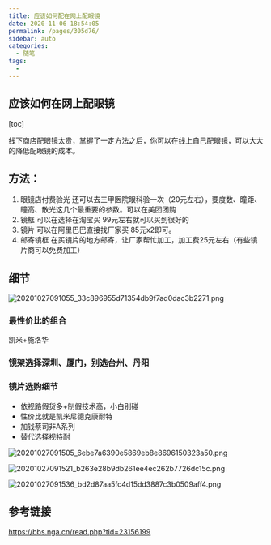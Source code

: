 ```yaml
---
title: 应该如何配在网上配眼镜
date: 2020-11-06 18:54:05
permalink: /pages/305d76/
sidebar: auto
categories:
  - 随笔
tags:
  - 
---
```

## 应该如何在网上配眼镜

[toc]

线下商店配眼镜太贵，掌握了一定方法之后，你可以在线上自己配眼镜，可以大大的降低配眼镜的成本。

## 方法：
1. 眼镜店付费验光 还可以去三甲医院眼科验一次（20元左右），要度数、瞳距、瞳高、散光这几个最重要的参数。可以在美团团购
2. 镜框 可以在选择在淘宝买 99元左右就可以买到很好的
3. 镜片 可以在阿里巴巴直接找厂家买 85元x2即可。
4. 邮寄镜框 在买镜片的地方邮寄，让厂家帮忙加工，加工费25元左右（有些镜片商可以免费加工）

## 细节
![20201027091055_33c896955d71354db9f7ad0dac3b2271.png](https://images-1255533533.cos.ap-shanghai.myqcloud.com/20201027091055_33c896955d71354db9f7ad0dac3b2271.png)

### 最性价比的组合

凯米+施洛华

### 镜架选择深圳、厦门，别选台州、丹阳

### 镜片选购细节

* 依视路假货多+制假技术高，小白别碰
* 性价比就是凯米尼德克康耐特
* 加钱蔡司非A系列
* 替代选择视特耐

![20201027091505_6ebe7a6390e5869eb8e8696150323a50.png](https://images-1255533533.cos.ap-shanghai.myqcloud.com/20201027091505_6ebe7a6390e5869eb8e8696150323a50.png)

![20201027091521_b263e28b9db261ee4ec262b7726dc15c.png](https://images-1255533533.cos.ap-shanghai.myqcloud.com/20201027091521_b263e28b9db261ee4ec262b7726dc15c.png)

![20201027091536_bd2d87aa5fc4d15dd3887c3b0509aff4.png](https://images-1255533533.cos.ap-shanghai.myqcloud.com/20201027091536_bd2d87aa5fc4d15dd3887c3b0509aff4.png)

## 参考链接

<https://bbs.nga.cn/read.php?tid=23156199>